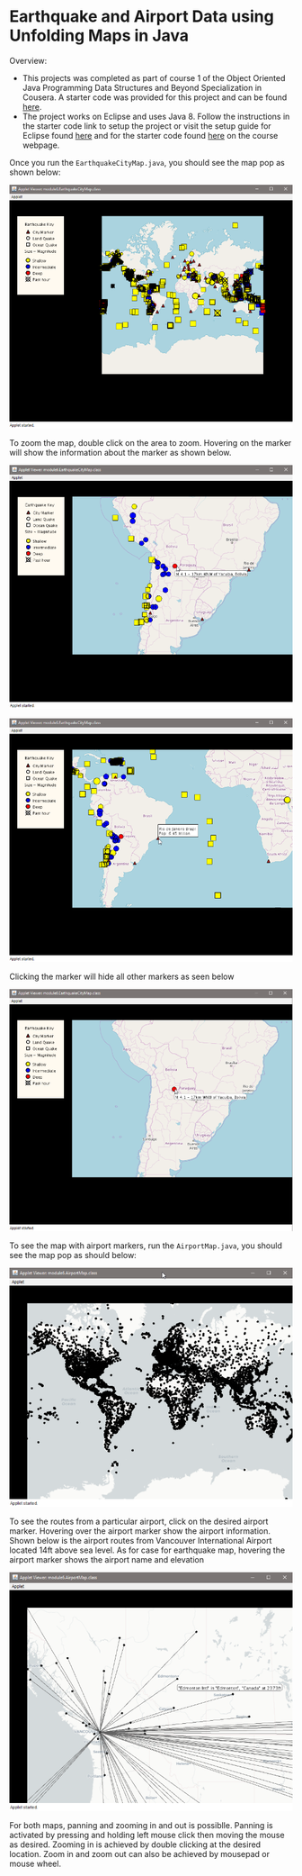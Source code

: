 # Earthquake and Airport Data using Unfolding Maps in Java

Overview:
* This projects was completed as part of course 1 of the Object Oriented Java Programming Data Structures and Beyond Specialization in Cousera. A starter code was provided for this project and can be found [here](https://github.com/cjalvarado/Course1StarterCode). 
* The project works on Eclipse and uses Java 8. Follow the instructions in the starter code link to setup the project or visit the setup guide for Eclipse found [here](https://www.coursera.org/learn/object-oriented-java/supplement/zqSRy/setting-up-java-eclipse-and-unfolding-maps) and for the starter code found [here](https://www.coursera.org/learn/object-oriented-java/supplement/VLwq0/setting-up-unfolding-maps) on the course webpage.

Once you run the `EarthquakeCityMap.java`, you should see the map pop as shown below:

![Overall Map](images/earthquake_overall.PNG)

To zoom the map, double click on the area to zoom. Hovering on the marker will show the information about the marker as shown below.

![Zoom hover quake](images/earthquake_zoomed_hover.PNG)

![Zoom hover city](images/earthquake_zoomed_city.PNG)

Clicking the marker will hide all other markers as seen below

![Zomm click](images/earthquake_zoomed_select.PNG)

To see the map with airport markers, run the `AirportMap.java`, you should see the map pop as should below:

![Overall Airport](images/airport_overall.PNG)

To see the routes from a particular airport, click on the desired airport marker. Hovering over the airport marker show the airport information. Shown below is the airport routes from Vancouver International Airport located 14ft above sea level. As for case for earthquake map, hovering the airport marker shows the airport name and elevation

![Overall Airport](images/airport_route.PNG)

For both maps, panning and zooming in and out is possiblle. Panning is activated by pressing and holding left mouse click then moving the mouse as desired. Zooming in is achieved by double clicking at the desired location. Zoom in and zoom out can also be achieved by mousepad or mouse wheel.